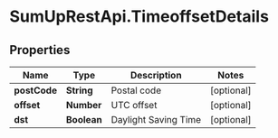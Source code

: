 # SumUpRestApi.TimeoffsetDetails

## Properties
Name | Type | Description | Notes
------------ | ------------- | ------------- | -------------
**postCode** | **String** | Postal code | [optional] 
**offset** | **Number** | UTC offset | [optional] 
**dst** | **Boolean** | Daylight Saving Time | [optional] 

